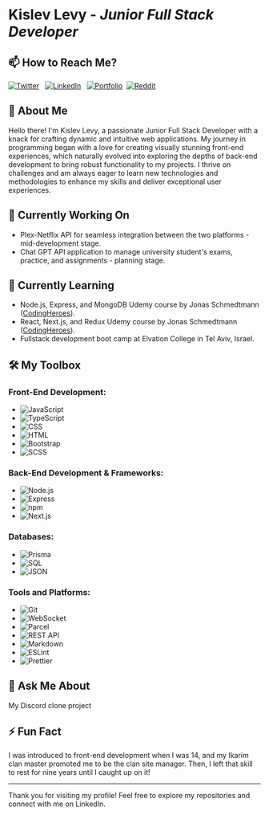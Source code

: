 # Kislev Levy - _Junior Full Stack Developer_
## 📫 How to Reach Me?
[![Twitter](https://img.shields.io/badge/Twitter-_?logo=x&style=for-the-badge&labelColor=black&logoColor=white&color=71797E)](https://x.com/KislevLevy) &nbsp;
[![LinkedIn](https://img.shields.io/badge/LinkedIn-_?logo=linkedin&style=for-the-badge&labelColor=1973e8&logoColor=white&color=71797E)](https://www.linkedin.com/in/kislevlevy/) &nbsp;
[![Portfolio](https://img.shields.io/badge/Portfolio-_?logo=google-chrome&style=for-the-badge&labelColor=3880f0&logoColor=white&color=71797E)](https://www.kislev.me/)&nbsp;
[![Reddit](https://img.shields.io/badge/Reddit-_?logo=reddit&style=for-the-badge&labelColor=ff4501&logoColor=white&color=71797E)](https://www.reddit.com/user/kislev-levy/)

## 🚀 About Me
Hello there! I'm Kislev Levy, a passionate Junior Full Stack Developer with a knack for crafting dynamic and intuitive web applications. My journey in programming began with a love for creating visually stunning front-end experiences, which naturally evolved into exploring the depths of back-end development to bring robust functionality to my projects. I thrive on challenges and am always eager to learn new technologies and methodologies to enhance my skills and deliver exceptional user experiences.

## 🔭 Currently Working On
- Plex-Netflix API for seamless integration between the two platforms - mid-development stage.
- Chat GPT API application to manage university student's exams, practice, and assignments - planning stage.

## 🌱 Currently Learning
- Node.js, Express, and MongoDB Udemy course by Jonas Schmedtmann ([CodingHeroes](https://codingheroes.io/)).
- React, Next.js, and Redux Udemy course by Jonas Schmedtmann ([CodingHeroes](https://codingheroes.io/)).
- Fullstack development boot camp at Elvation College in Tel Aviv, Israel.

## 🛠️ My Toolbox
### Front-End Development:
- ![JavaScript](https://img.shields.io/badge/JavaScript-F7DF1E?logo=javascript&logoColor=f7e02a&color=white)
- ![TypeScript](https://img.shields.io/badge/TypeScript-007ACC?logo=typescript&logoColor=397cc8&color=white)
- ![CSS](https://img.shields.io/badge/CSS-1572B6?logo=css3&logoColor=2d53e4&color=white)
- ![HTML](https://img.shields.io/badge/HTML-E34F26?logo=html5&logoColor=dd4b24&color=white)
- ![Bootstrap](https://img.shields.io/badge/Bootstrap-563D7C?logo=bootstrap&logoColor=712cf9&color=white)
- ![SCSS](https://img.shields.io/badge/SCSS-CC6699?logo=sass&logoColor=d06a9d&color=white)

### Back-End Development & Frameworks:
- ![Node.js](https://img.shields.io/badge/Node.js-339933?logo=node.js&logoColor=68a063&color=white)
- ![Express](https://img.shields.io/badge/Express-339933?logo=express&logoColor=black&color=white)
- ![npm](https://img.shields.io/badge/npm-CB3837?logo=npm&logoColor=c53735&color=white)
- ![Next.js](https://img.shields.io/badge/Next.js-000000?logo=next.js&logoColor=black&color=white)

### Databases:
- ![Prisma](https://img.shields.io/badge/Prisma-2D3748?logo=prisma&logoColor=black&color=white)
- ![SQL](https://img.shields.io/badge/SQL-4479A1?logo=mysql&logoColor=10638a&color=white)
- ![JSON](https://img.shields.io/badge/JSON-000000?logo=json&logoColor=black&color=white)

### Tools and Platforms:
- ![Git](https://img.shields.io/badge/Git-F05032?logo=git&logoColor=f1573a&color=white)
- ![WebSocket](https://img.shields.io/badge/WebSocket-000000?logo=Cloudflare&logoColor=yellow&color=white)
- ![Parcel](https://img.shields.io/badge/Parcel-BD77FF?logo=dropbox&logoColor=c4946a&color=white)
- ![REST API](https://img.shields.io/badge/REST%20API-005571?logo=googlecloud&logoColor=blue&color=white)
- ![Markdown](https://img.shields.io/badge/Markdown-0078d7?logo=markdown&logoColor=black&color=white)
- ![ESLint](https://img.shields.io/badge/ESLint-0078d7?logo=eslint&logoColor=4930bd&color=white)
- ![Prettier](https://img.shields.io/badge/Prettier-0078d7?logo=prettier&logoColor=f8bc45&color=white)

## 💬 Ask Me About
My Discord clone project

## ⚡ Fun Fact
I was introduced to front-end development when I was 14, and my Ikarim clan master promoted me to be the clan site manager.
Then, I left that skill to rest for nine years until I caught up on it!

---
Thank you for visiting my profile! Feel free to explore my repositories and connect with me on LinkedIn.
